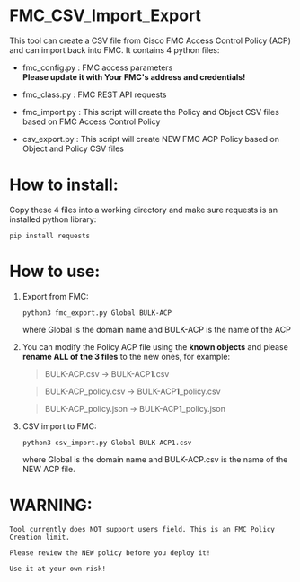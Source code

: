 # FMC_CSV_Import_Export


This tool can create a CSV file from Cisco FMC Access Control Policy (ACP) and can import back into FMC. 
It contains 4 python files: 

- fmc_config.py : FMC access parameters  
   **Please update it with Your FMC's address and credentials!**
                
- fmc_class.py  : FMC REST API requests

- fmc_import.py : This script will create the Policy and Object CSV files based on FMC Access Control Policy

- csv_export.py : This script will create NEW FMC ACP Policy based on Object and Policy CSV files 

# How to install:

  Copy these 4 files into a working directory and make sure requests is an installed python library:
  
  `pip install requests`

# How to use:

1.  Export from FMC:

    `python3 fmc_export.py Global BULK-ACP`

    where Global is the domain name and BULK-ACP is the name of the ACP


2. You can modify the Policy ACP file using the **known objects** and please **rename ALL of the 3 files** to the new ones, for example:

   > BULK-ACP.csv         -> BULK-ACP**1**.csv 
 
   > BULK-ACP_policy.csv  -> BULK-ACP**1**_policy.csv 
  
   > BULK-ACP_policy.json -> BULK-ACP**1**_policy.json  
  
  
3.  CSV import to FMC:

    `python3 csv_import.py Global BULK-ACP1.csv`
    
    where Global is the domain name and BULK-ACP.csv is the name of the NEW ACP file.
    
    

# WARNING: 

    Tool currently does NOT support users field. This is an FMC Policy Creation limit.
 
    Please review the NEW policy before you deploy it!
    
    Use it at your own risk!  



    

